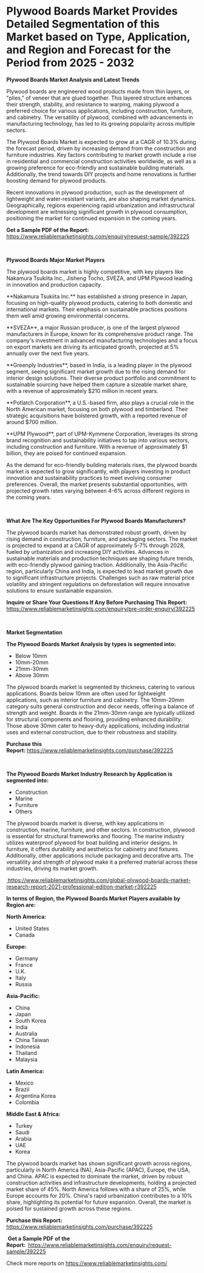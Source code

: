 <p><h1>Plywood Boards Market Provides Detailed Segmentation of this Market based on Type, Application, and Region and Forecast for the Period from 2025 - 2032</h1></p><p><strong>Plywood Boards Market Analysis and Latest Trends</strong></p>
<p><p>Plywood boards are engineered wood products made from thin layers, or "plies," of veneer that are glued together. This layered structure enhances their strength, stability, and resistance to warping, making plywood a preferred choice for various applications, including construction, furniture, and cabinetry. The versatility of plywood, combined with advancements in manufacturing technology, has led to its growing popularity across multiple sectors.</p><p>The Plywood Boards Market is expected to grow at a CAGR of 10.3% during the forecast period, driven by increasing demand from the construction and furniture industries. Key factors contributing to market growth include a rise in residential and commercial construction activities worldwide, as well as a growing preference for eco-friendly and sustainable building materials. Additionally, the trend towards DIY projects and home renovations is further boosting demand for plywood products.</p><p>Recent innovations in plywood production, such as the development of lightweight and water-resistant variants, are also shaping market dynamics. Geographically, regions experiencing rapid urbanization and infrastructural development are witnessing significant growth in plywood consumption, positioning the market for continued expansion in the coming years.</p></p>
<p><strong>Get a Sample PDF of the Report:&nbsp;</strong> <a href="https://www.reliablemarketinsights.com/enquiry/request-sample/392225?utm_campaign=2441&utm_medium=2&utm_source=Github&utm_content=ia&utm_term=29032025&utm_id=plywood-boards">https://www.reliablemarketinsights.com/enquiry/request-sample/392225</a></p>
<p>&nbsp;</p>
<p><strong>Plywood Boards Major Market Players</strong></p>
<p><p>The plywood boards market is highly competitive, with key players like Nakamura Tsukiita Inc., Jisheng Tocho, SVEZA, and UPM Plywood leading in innovation and production capacity. </p><p>**Nakamura Tsukiita Inc.** has established a strong presence in Japan, focusing on high-quality plywood products, catering to both domestic and international markets. Their emphasis on sustainable practices positions them well amid growing environmental concerns.</p><p>**SVEZA**, a major Russian producer, is one of the largest plywood manufacturers in Europe, known for its comprehensive product range. The company's investment in advanced manufacturing technologies and a focus on export markets are driving its anticipated growth, projected at 5% annually over the next five years.</p><p>**Greenply Industries**, based in India, is a leading player in the plywood segment, seeing significant market growth due to the rising demand for interior design solutions. Their diverse product portfolio and commitment to sustainable sourcing have helped them capture a sizeable market share, with a revenue of approximately $210 million in recent years.</p><p>**Potlatch Corporation**, a U.S.-based firm, also plays a crucial role in the North American market, focusing on both plywood and timberland. Their strategic acquisitions have bolstered growth, with a reported revenue of around $700 million.</p><p>**UPM Plywood**, part of UPM-Kymmene Corporation, leverages its strong brand recognition and sustainability initiatives to tap into various sectors, including construction and furniture. With a revenue of approximately $1 billion, they are poised for continued expansion.</p><p>As the demand for eco-friendly building materials rises, the plywood boards market is expected to grow significantly, with players investing in product innovation and sustainability practices to meet evolving consumer preferences. Overall, the market presents substantial opportunities, with projected growth rates varying between 4-6% across different regions in the coming years.</p></p>
<p>&nbsp;</p>
<p><strong>What Are The Key Opportunities For Plywood Boards Manufacturers?</strong></p>
<p><p>The plywood boards market has demonstrated robust growth, driven by rising demand in construction, furniture, and packaging sectors. The market is projected to expand at a CAGR of approximately 5-7% through 2028, fueled by urbanization and increasing DIY activities. Advances in sustainable materials and production techniques are shaping future trends, with eco-friendly plywood gaining traction. Additionally, the Asia-Pacific region, particularly China and India, is expected to lead market growth due to significant infrastructure projects. Challenges such as raw material price volatility and stringent regulations on deforestation will require innovative solutions to ensure sustainable expansion.</p></p>
<p><strong>Inquire or Share Your Questions If Any Before Purchasing This Report:</strong> <a href="https://www.reliablemarketinsights.com/enquiry/pre-order-enquiry/392225?utm_campaign=2441&utm_medium=2&utm_source=Github&utm_content=ia&utm_term=29032025&utm_id=plywood-boards">https://www.reliablemarketinsights.com/enquiry/pre-order-enquiry/392225</a></p>
<p>&nbsp;</p>
<p><strong>Market Segmentation</strong></p>
<p><strong>The Plywood Boards Market Analysis by types is segmented into:</strong></p>
<p><ul><li>Below 10mm</li><li>10mm-20mm</li><li>21mm-30mm</li><li>Above 30mm</li></ul></p>
<p><p>The plywood boards market is segmented by thickness, catering to various applications. Boards below 10mm are often used for lightweight applications, such as interior furniture and cabinetry. The 10mm-20mm category suits general construction and decor needs, offering a balance of strength and weight. Boards in the 21mm-30mm range are typically utilized for structural components and flooring, providing enhanced durability. Those above 30mm cater to heavy-duty applications, including industrial uses and external construction, due to their robustness and stability.</p></p>
<p><strong>Purchase this Report:&nbsp;</strong><a href="https://www.reliablemarketinsights.com/purchase/392225?utm_campaign=2441&utm_medium=2&utm_source=Github&utm_content=ia&utm_term=29032025&utm_id=plywood-boards">https://www.reliablemarketinsights.com/purchase/392225</a></p>
<p>&nbsp;</p>
<p><strong>The Plywood Boards Market Industry Research by Application is segmented into:</strong></p>
<p><ul><li>Construction</li><li>Marine</li><li>Furniture</li><li>Others</li></ul></p>
<p><p>The plywood boards market is diverse, with key applications in construction, marine, furniture, and other sectors. In construction, plywood is essential for structural frameworks and flooring. The marine industry utilizes waterproof plywood for boat building and interior designs. In furniture, it offers durability and aesthetics for cabinetry and fixtures. Additionally, other applications include packaging and decorative arts. The versatility and strength of plywood make it a preferred material across these industries, driving its market growth.</p></p>
<p><a href="https://www.reliablemarketinsights.com/global-plywood-boards-market-research-report-2021-professional-edition-market-r392225?utm_campaign=2441&utm_medium=2&utm_source=Github&utm_content=ia&utm_term=29032025&utm_id=plywood-boards">&nbsp;https://www.reliablemarketinsights.com/global-plywood-boards-market-research-report-2021-professional-edition-market-r392225</a></p>
<p><strong>In terms of Region, the Plywood Boards Market Players available by Region are:</strong></p>
<p>
    <p> <strong> North America: </strong>
        <ul>
            <li>United States</li>
            <li>Canada</li>
        </ul>
        </p> 
    <p> <strong> Europe: </strong>
        <ul>
            <li>Germany</li>
            <li>France</li>
            <li>U.K.</li>
            <li>Italy</li>
            <li>Russia</li>
        </ul>
        </p> 
    <p> <strong> Asia-Pacific: </strong>
        <ul>
            <li>China</li>
            <li>Japan</li>
            <li>South Korea</li>
            <li>India</li>
            <li>Australia</li>
            <li>China Taiwan</li>
            <li>Indonesia</li>
            <li>Thailand</li>
            <li>Malaysia</li>
        </ul>
        </p> 
    <p> <strong> Latin America: </strong>
        <ul>
            <li>Mexico</li>
            <li>Brazil</li>
            <li>Argentina Korea</li>
            <li>Colombia</li>
        </ul>
        </p> 
    <p> <strong> Middle East & Africa: </strong>
        <ul>
            <li>Turkey</li>
            <li>Saudi</li>
            <li>Arabia</li>
            <li>UAE</li>
            <li>Korea</li>
        </ul>
    </p>
    </p>
<p><p>The plywood boards market has shown significant growth across regions, particularly in North America (NA), Asia-Pacific (APAC), Europe, the USA, and China. APAC is expected to dominate the market, driven by robust construction activities and infrastructure developments, holding a projected market share of 45%. North America follows with a share of 25%, while Europe accounts for 20%. China's rapid urbanization contributes to a 10% share, highlighting its potential for future expansion. Overall, the market is poised for sustained growth across these regions.</p></p>
<p><strong>Purchase this Report: </strong><a href="https://www.reliablemarketinsights.com/purchase/392225?utm_campaign=2441&utm_medium=2&utm_source=Github&utm_content=ia&utm_term=29032025&utm_id=plywood-boards">https://www.reliablemarketinsights.com/purchase/392225</a></p>
<p>&nbsp;<strong>Get a Sample PDF of the Report:&nbsp;&nbsp;</strong><a href="https://www.reliablemarketinsights.com/enquiry/request-sample/392225?utm_campaign=2441&utm_medium=2&utm_source=Github&utm_content=ia&utm_term=29032025&utm_id=plywood-boards">https://www.reliablemarketinsights.com/enquiry/request-sample/392225</a></p>
<p><strong></strong></p>
<p>Check more reports on <a href="https://www.reliablemarketinsights.com/?utm_campaign=2441&utm_medium=2&utm_source=Github&utm_content=ia&utm_term=29032025&utm_id=plywood-boards">https://www.reliablemarketinsights.com/</a></p>